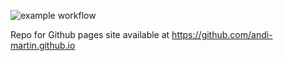 ![example workflow](https://github.com/andi-martin/andi-martin.github.io/actions/workflows/pages/pages-build-deployment/badge.svg)

Repo for Github pages site available at <https://github.com/andi-martin.github.io>
